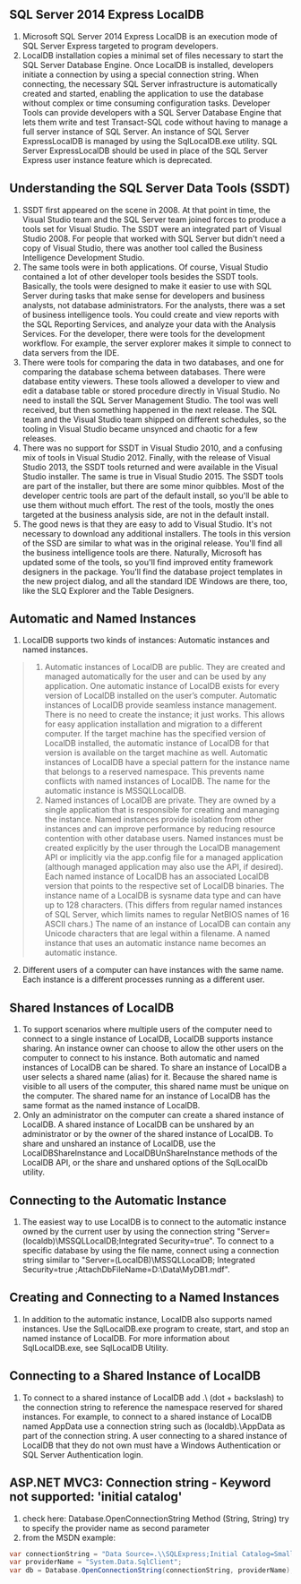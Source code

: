 ## SQL Server 2014 Express LocalDB
1. Microsoft SQL Server 2014 Express LocalDB is an execution mode of SQL Server Express targeted to program developers. 
2. LocalDB installation copies a minimal set of files necessary to start the SQL Server Database Engine. Once LocalDB is installed, developers initiate a connection by using a special connection string. When connecting, the necessary SQL Server infrastructure is automatically created and started, enabling the application to use the database without complex or time consuming configuration tasks. Developer Tools can provide developers with a SQL Server Database Engine that lets them write and test Transact-SQL code without having to manage a full server instance of SQL Server. An instance of SQL Server ExpressLocalDB is managed by using the SqlLocalDB.exe utility. SQL Server ExpressLocalDB should be used in place of the SQL Server Express user instance feature which is deprecated.

## Understanding the SQL Server Data Tools (SSDT)
1. SSDT first appeared on the scene in 2008. At that point in time, the Visual Studio team and the SQL Server team joined forces to produce a tools set for Visual Studio. The SSDT were an integrated part of Visual Studio 2008. For people that worked with SQL Server but didn't need a copy of Visual Studio, there was another tool called the Business Intelligence Development Studio.
2. The same tools were in both applications. Of course, Visual Studio contained a lot of other developer tools besides the SSDT tools. Basically, the tools were designed to make it easier to use with SQL Server during tasks that make sense for developers and business analysts, not database administrators. For the analysts, there was a set of business intelligence tools. You could create and view reports with the SQL Reporting Services, and analyze your data with the Analysis Services. For the developer, there were tools for the development workflow. For example, the server explorer makes it simple to connect to data servers from the IDE.
3. There were tools for comparing the data in two databases, and one for comparing the database schema between databases. There were database entity viewers. These tools allowed a developer to view and edit a database table or stored procedure directly in Visual Studio. No need to install the SQL Server Management Studio. The tool was well received, but then something happened in the next release. The SQL team and the Visual Studio team shipped on different schedules, so the tooling in Visual Studio became unsynced and chaotic for a few releases.
4. There was no support for SSDT in Visual Studio 2010, and a confusing mix of tools in Visual Studio 2012. Finally, with the release of Visual Studio 2013, the SSDT tools returned and were available in the Visual Studio installer. The same is true in Visual Studio 2015. The SSDT tools are part of the installer, but there are some minor quibbles. Most of the developer centric tools are part of the default install, so you'll be able to use them without much effort. The rest of the tools, mostly the ones targeted at the business analysis side, are not in the default install.
5. The good news is that they are easy to add to Visual Studio. It's not necessary to download any additional installers. The tools in this version of the SSD are similar to what was in the original release. You'll find all the business intelligence tools are there. Naturally, Microsoft has updated some of the tools, so you'll find improved entity framework designers in the package. You'll find the database project templates in the new project dialog, and all the standard IDE Windows are there, too, like the SLQ Explorer and the Table Designers.

## Automatic and Named Instances
1. LocalDB supports two kinds of instances: Automatic instances and named instances.
> 1. Automatic instances of LocalDB are public. They are created and managed automatically for the user and can be used by any application. One automatic instance of LocalDB exists for every version of LocalDB installed on the user’s computer. Automatic instances of LocalDB provide seamless instance management. There is no need to create the instance; it just works. This allows for easy application installation and migration to a different computer. If the target machine has the specified version of LocalDB installed, the automatic instance of LocalDB for that version is available on the target machine as well. Automatic instances of LocalDB have a special pattern for the instance name that belongs to a reserved namespace. This prevents name conflicts with named instances of LocalDB. The name for the automatic instance is MSSQLLocalDB.
> 2. Named instances of LocalDB are private. They are owned by a single application that is responsible for creating and managing the instance. Named instances provide isolation from other instances and can improve performance by reducing resource contention with other database users. Named instances must be created explicitly by the user through the LocalDB management API or implicitly via the app.config file for a managed application (although managed application may also use the API, if desired). Each named instance of LocalDB has an associated LocalDB version that points to the respective set of LocalDB binaries. The instance name of a LocalDB is sysname data type and can have up to 128 characters. (This differs from regular named instances of SQL Server, which limits names to regular NetBIOS names of 16 ASCII chars.) The name of an instance of LocalDB can contain any Unicode characters that are legal within a filename. A named instance that uses an automatic instance name becomes an automatic instance.
2. Different users of a computer can have instances with the same name. Each instance is a different processes running as a different user.

## Shared Instances of LocalDB
1. To support scenarios where multiple users of the computer need to connect to a single instance of LocalDB, LocalDB supports instance sharing. An instance owner can choose to allow the other users on the computer to connect to his instance. Both automatic and named instances of LocalDB can be shared. To share an instance of LocalDB a user selects a shared name (alias) for it. Because the shared name is visible to all users of the computer, this shared name must be unique on the computer. The shared name for an instance of LocalDB has the same format as the named instance of LocalDB.
2. Only an administrator on the computer can create a shared instance of LocalDB. A shared instance of LocalDB can be unshared by an administrator or by the owner of the shared instance of LocalDB. To share and unshared an instance of LocalDB, use the LocalDBShareInstance and LocalDBUnShareInstance methods of the LocalDB API, or the share and unshared options of the SqlLocalDb utility.

## Connecting to the Automatic Instance
1. The easiest way to use LocalDB is to connect to the automatic instance owned by the current user by using the connection string "Server=(localdb)\MSSQLLocalDB;Integrated Security=true". To connect to a specific database by using the file name, connect using a connection string similar to "Server=(LocalDB)\MSSQLLocalDB; Integrated Security=true ;AttachDbFileName=D:\Data\MyDB1.mdf".

## Creating and Connecting to a Named Instances
1. In addition to the automatic instance, LocalDB also supports named instances. Use the SqlLocalDB.exe program to create, start, and stop an named instance of LocalDB. For more information about SqlLocalDB.exe, see SqlLocalDB Utility.

## Connecting to a Shared Instance of LocalDB
1. To connect to a shared instance of LocalDB add .\ (dot + backslash) to the connection string to reference the namespace reserved for shared instances. For example, to connect to a shared instance of LocalDB named AppData use a connection string such as (localdb)\.\AppData as part of the connection string. A user connecting to a shared instance of LocalDB that they do not own must have a Windows Authentication or SQL Server Authentication login.

## ASP.NET MVC3: Connection string - Keyword not supported: 'initial catalog'
1. check here: Database.OpenConnectionString Method (String, String) try to specify the provider name as second parameter
2. from the MSDN example: 
````C#
var connectionString = "Data Source=.\\SQLExpress;Initial Catalog=SmallBakery;Integrated Security=True";
var providerName = "System.Data.SqlClient";
var db = Database.OpenConnectionString(connectionString, providerName);
````
